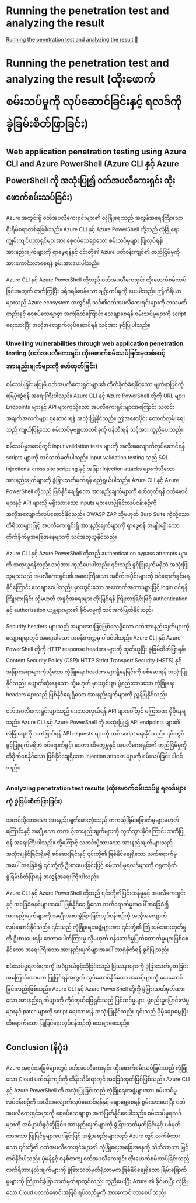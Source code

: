 # Running the penetration test and analyzing the result

[Running the penetration test and analyzing the result 🔗](https://www.coursera.org/learn/cybersecurity-tools-and-technologies/lecture/7EbLu/running-the-penetration-test-and-analyzing-the-result)

# Running the penetration test and analyzing the result (ထိုးဖောက်စမ်းသပ်မှုကို လုပ်ဆောင်ခြင်းနှင့် ရလဒ်ကို ခွဲခြမ်းစိတ်ဖြာခြင်း)

## Web application penetration testing using Azure CLI and Azure PowerShell (Azure CLI နှင့် Azure PowerShell ကို အသုံးပြု၍ ဝဘ်အပလီကေးရှင်း ထိုးဖောက်စမ်းသပ်ခြင်း)

Azure အတွင်းရှိ ဝဘ်အပလီကေးရှင်းများ၏ လုံခြုံရေးသည် အလွန်အရေးကြီးသော စိုးရိမ်စရာတစ်ခုဖြစ်သည်။ Azure CLI နှင့် Azure PowerShell တို့သည် လုံခြုံရေး ကျွမ်းကျင်ပညာရှင်များအား စေ့စပ်သေချာသော စမ်းသပ်မှုများ ပြုလုပ်ရန်၊ အားနည်းချက်များကို ရှာဖွေရန်နှင့် ၎င်းတို့၏ Azure ပတ်ဝန်းကျင်၏ တည်ငြိမ်မှုကို အားကောင်းလာစေရန် စွမ်းအားပေးပါသည်။

Azure CLI နှင့် Azure PowerShell တို့သည် ဝဘ်အပလီကေးရှင်း ထိုးဖောက်စမ်းသပ်ခြင်းအတွက် တက်ကြွပြီး ပရိုဂရမ်ဆန်သော ချဉ်းကပ်မှုကို ပေးပါသည်။ ဤကိရိယာများသည် Azure ecosystem အတွင်းရှိ သင်၏ဝဘ်အပလီကေးရှင်းများကို တသမတ်တည်းနှင့် စေ့စပ်သေချာစွာ အကဲဖြတ်ကြောင်း သေချာစေရန် စမ်းသပ်မှုများကို script ရေးသားပြီး အလိုအလျောက်လုပ်ဆောင်ရန် သင့်အား ခွင့်ပြုပါသည်။

### Unveiling vulnerabilities through web application penetration testing (ဝဘ်အပလီကေးရှင်း ထိုးဖောက်စမ်းသပ်ခြင်းမှတစ်ဆင့် အားနည်းချက်များကို ဖော်ထုတ်ခြင်း)

စမ်းသပ်ခြင်းမပြုမီ ဝဘ်အပလီကေးရှင်းများ၏ တိုက်ခိုက်ခံရနိုင်သော မျက်နှာပြင်ကို မြေပုံဆွဲရန် အရေးကြီးပါသည်။ Azure CLI နှင့် Azure PowerShell တို့ကို URL များ၊ Endpoints များနှင့် API များကဲ့သို့သော အပလီကေးရှင်းများအကြောင်း သတင်းအချက်အလက်များ စုဆောင်းရန် အသုံးပြုနိုင်သည်။ ဤအစောပိုင်း ထောက်လှမ်းရေးသည် ကျယ်ပြန့်သော စမ်းသပ်မှုဗျူဟာတစ်ခုကို ဖန်တီးရန် သင့်အား ကူညီပေးသည်။

စမ်းသပ်မှုအဆင့်တွင် input validation tests များကို အလိုအလျောက်လုပ်ဆောင်ရန် scripts များကို သင်သတ်မှတ်ပါသည်။ Input validation testing သည် SQL injections၊ cross site scripting နှင့် အခြား injection attacks များကဲ့သို့သော အားနည်းချက်များကို ခွဲခြားသတ်မှတ်ရန် ရည်ရွယ်ပါသည်။ Azure CLI နှင့် Azure PowerShell တို့သည် ဖြစ်နိုင်ချေရှိသော အားနည်းချက်များကို ဖော်ထုတ်ရန် ဝဘ်ဖောင်များနှင့် API များသို့ မရိုးသားသော inputs များပေးပို့ခြင်းလုပ်ငန်းစဉ်ကို အလိုအလျောက်လုပ်ဆောင်နိုင်သည်။ OWASP ZAP သို့မဟုတ် Burp Suite ကဲ့သို့သော ကိရိယာများဖြင့် အပလီကေးရှင်းရှိ အားနည်းချက်များကို ရှာဖွေရန် အမျိုးမျိုးသော တိုက်ခိုက်မှုအခြေအနေများကို သင်အတုယူနိုင်သည်။

Azure CLI နှင့် Azure PowerShell တို့သည် authentication bypass attempts များကို အတုယူရန်လည်း သင့်အား ကူညီပေးပါသည်။ ၎င်းသည် ခွင့်ပြုချက်မရှိဘဲ အသုံးပြုသူများသည် အပလီကေးရှင်း၏ အရေးကြီးသော အစိတ်အပိုင်းများကို ဝင်ရောက်ခွင့်မရနိုင်ကြောင်း သေချာစေပါသည်။ မှားယွင်းသော အထောက်အထားများဖြင့် login ဝင်ရန် ကြိုးစားခြင်း သို့မဟုတ် အခွင့်အရေးများ တိုးမြှင့်ရန် ကြိုးစားခြင်းဖြင့် authentication နှင့် authorization ယန္တရားများ၏ ခိုင်မာမှုကို သင်အကဲဖြတ်နိုင်သည်။

Security headers များသည် အများအားဖြင့်ဖြစ်လေ့ရှိသော ဝဘ်အားနည်းချက်များကို လျှော့ချရာတွင် အရေးပါသော အခန်းကဏ္ဍမှ ပါဝင်ပါသည်။ Azure CLI နှင့် Azure PowerShell တို့ကို HTTP response headers များကို ထုတ်ယူပြီး ခွဲခြမ်းစိတ်ဖြာရန်၊ Content Security Policy (CSP)၊ HTTP Strict Transport Security (HSTS) နှင့် အခြားအရာများကဲ့သို့သော လုံခြုံရေး headers များရှိနေခြင်းကို စစ်ဆေးရန် အသုံးပြုနိုင်သည်။ ပျောက်ဆုံးနေသော သို့မဟုတ် မှားယွင်းစွာ ဖွဲ့စည်းထားသော လုံခြုံရေး headers များသည် ဖြစ်နိုင်ချေရှိသော အားနည်းချက်များကို ညွှန်ပြနိုင်သည်။

ဝဘ်အပလီကေးရှင်းများသည် ဒေတာဖလှယ်ရန် API များပေါ်တွင် မကြာခဏ မှီခိုနေရသည်။ Azure CLI နှင့် Azure PowerShell ကို အသုံးပြု၍ API endpoints များ၏ လုံခြုံရေးကို အကဲဖြတ်ရန် API requests များကို သင် script ရေးနိုင်သည်။ ၎င်းတွင် ခွင့်ပြုချက်မရှိဘဲ ဝင်ရောက်ခွင့်၊ ဒေတာ ထိတွေ့မှုနှင့် အပလီကေးရှင်း၏ တည်ငြိမ်မှုကို ထိခိုက်စေနိုင်သော ဖြစ်နိုင်ချေရှိသော injection attacks များကို စမ်းသပ်ခြင်း ပါဝင်သည်။

### Analyzing penetration test results (ထိုးဖောက်စမ်းသပ်မှု ရလဒ်များကို ခွဲခြမ်းစိတ်ဖြာခြင်း)

သတင်းပို့ထားသော အားနည်းချက်အားလုံးသည် တကယ့်ခြိမ်းခြောက်မှုများမဟုတ်ကြောင်းနှင့် အချို့သော တကယ့်အားနည်းချက်များကို လွတ်သွားနိုင်ကြောင်း သတိပြုရန် အရေးကြီးပါသည်။ ထို့ကြောင့် သတင်းပို့ထားသော အားနည်းချက်များသည် အသုံးချနိုင်ခြင်းရှိမရှိ စစ်ဆေးခြင်းနှင့် ၎င်းတို့၏ ဖြစ်နိုင်ချေရှိသော သက်ရောက်မှုအပေါ် အခြေခံ၍ ၎င်းတို့ကို ဦးစားပေးခြင်းဖြင့် စမ်းသပ်မှုရလဒ်များကို ဂရုတစိုက် ခွဲခြမ်းစိတ်ဖြာရန် အလွန်အရေးကြီးပါသည်။

Azure CLI နှင့် Azure PowerShell တို့သည် ၎င်းတို့၏ပြင်းထန်မှုနှင့် အပလီကေးရှင်းနှင့် အခြေခံစနစ်များအပေါ် ဖြစ်နိုင်ချေရှိသော သက်ရောက်မှုအပေါ် အခြေခံ၍ အားနည်းချက်များကို အမျိုးအစားခွဲခြားခြင်းလုပ်ငန်းစဉ်ကို အလိုအလျောက်လုပ်ဆောင်နိုင်သည်။ ၎င်းသည် လုံခြုံရေးအဖွဲ့များအား ၎င်းတို့၏ ကြိုးပမ်းအားထုတ်မှုကို ဦးစားပေးရန်၊ ဒေတာပေါက်ကြားမှု သို့မဟုတ် ဝန်ဆောင်မှုပြတ်တောက်မှုများဖြစ်စေနိုင်သော အရေးကြီးသော အားနည်းချက်များအပေါ် အာရုံစိုက်ရန် ခွင့်ပြုသည်။

စမ်းသပ်မှုရလဒ်များကို အဓိပ္ပာယ်ဖွင့်ဆိုခြင်းသည် ပြဿနာများကို ခွဲခြားသတ်မှတ်ခြင်းအကြောင်းသာမက ပြုပြင်ရန်အတွက် လုပ်ဆောင်နိုင်သော အဆင့်များကို ပေးဆောင်ခြင်းလည်းဖြစ်သည်။ Azure CLI နှင့် Azure PowerShell တို့ကို ခွဲခြားသတ်မှတ်ထားသော အားနည်းချက်များကို ကိုင်တွယ်ဖြေရှင်းသည့် ပြင်ဆင်မှုများ၊ ဖွဲ့စည်းမှုပြောင်းလဲမှုများနှင့် patch များကို script ရေးသားရန် အသုံးပြုနိုင်သည်။ ၎င်းသည် ပိုမိုချောမွေ့ပြီး ထိရောက်သော ပြုပြင်ရေးလုပ်ငန်းစဉ်ကို သေချာစေသည်။

## Conclusion (နိဂုံး)

Azure အရင်းအမြစ်များတွင် ဝဘ်အပလီကေးရှင်း ထိုးဖောက်စမ်းသပ်ခြင်းသည် လုံခြုံသော Cloud ပတ်ဝန်းကျင်ကို ထိန်းသိမ်းရာတွင် အခြေခံအုတ်မြစ်ဖြစ်သည်။ Azure CLI နှင့် Azure PowerShell ကို အသုံးပြုခြင်းသည် လုံခြုံရေးအဖွဲ့များအား စမ်းသပ်မှုလုပ်ငန်းစဉ်ကို အလိုအလျောက်လုပ်ဆောင်ရန်နှင့် ချောမွေ့စေရန် စွမ်းအားပေးပြီး ဝဘ်အပလီကေးရှင်းများကို စေ့စပ်သေချာစွာ အကဲဖြတ်နိုင်စေပါသည်။ စမ်းသပ်မှုရလဒ်များကို အဓိပ္ပာယ်ဖွင့်ဆိုခြင်း၊ အားနည်းချက်များကို ခွဲခြားသတ်မှတ်ခြင်းနှင့် ပစ်မှတ်ထားသော ပြုပြင်မှုများပေးခြင်းဖြင့် အဖွဲ့အစည်းများသည် Azure တွင် လက်ခံထားသော ၎င်းတို့၏ ဝဘ်အပလီကေးရှင်းများ၏ လုံခြုံရေးအခြေအနေကို သိသိသာသာ မြှင့်တင်နိုင်ပါသည်။ ပုံမှန်နှင့် စနစ်တကျ ဝဘ်အပလီကေးရှင်း ထိုးဖောက်စမ်းသပ်ခြင်းသည် လက်ရှိအားနည်းချက်များကို ခွဲခြားသတ်မှတ်ရုံသာမက ဖြစ်နိုင်ချေရှိသော ခြိမ်းခြောက်မှုများကို ကြိုတင်ခွဲခြားသတ်မှတ်ရာတွင်လည်း ကူညီပေးပြီး Azure ၏ ခိုင်မာပြီး လုံခြုံသော Cloud ပလက်ဖောင်းအဖြစ် ရပ်တည်မှုကို အားကောင်းလာစေပါသည်။
